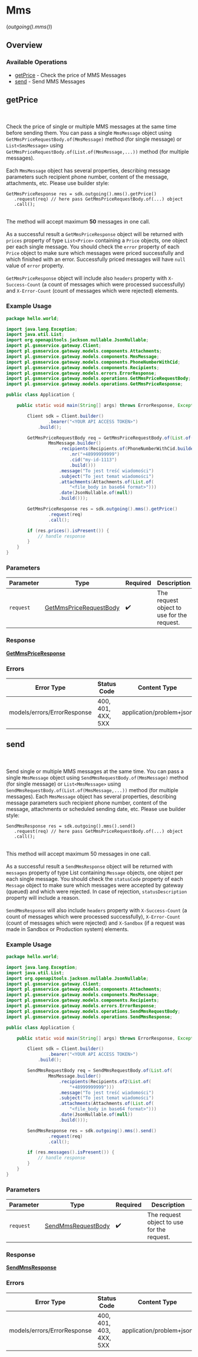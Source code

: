# Mms
(*outgoing().mms()*)

## Overview

### Available Operations

* [getPrice](#getprice) - Check the price of MMS Messages
* [send](#send) - Send MMS Messages

## getPrice

<br><br>Check the price of single or multiple MMS messages at the same time before sending them. You can pass a single `MmsMessage` object using `GetMmsPriceRequestBody.of(MmsMessage)` method (for single message) or `List<SmsMessage>` using `GetMmsPriceRequestBody.of(List.of(MmsMessage,...))` method (for multiple messages).<br><br>Each `MmsMessage` object has several properties, describing message parameters such recipient phone number, content of the message, attachments, etc. Please use builder style:<br>
```
GetMmsPriceResponse res = sdk.outgoing().mms().getPrice()
   .request(req) // here pass GetMmsPriceRequestBody.of(...) object
   .call();
```
<br>The method will accept maximum <strong>50</strong> messages in one call.<br><br>As a successful result a `GetMmsPriceResponse` object will be returned with `prices` property of type `List<Price>` containing a `Price` objects, one object per each single message. You should check the `error` property of each `Price` object to make sure which messages were priced successfully and which finished with an error. Successfully priced messages will have `null` value of `error` property.<br><br>`GetMmsPriceResponse` object will include also `headers` property with `X-Success-Count` (a count of messages which were processed successfully) and `X-Error-Count` (count of messages which were rejected) elements.

### Example Usage

```java
package hello.world;

import java.lang.Exception;
import java.util.List;
import org.openapitools.jackson.nullable.JsonNullable;
import pl.gsmservice.gateway.Client;
import pl.gsmservice.gateway.models.components.Attachments;
import pl.gsmservice.gateway.models.components.MmsMessage;
import pl.gsmservice.gateway.models.components.PhoneNumberWithCid;
import pl.gsmservice.gateway.models.components.Recipients;
import pl.gsmservice.gateway.models.errors.ErrorResponse;
import pl.gsmservice.gateway.models.operations.GetMmsPriceRequestBody;
import pl.gsmservice.gateway.models.operations.GetMmsPriceResponse;

public class Application {

    public static void main(String[] args) throws ErrorResponse, Exception {

        Client sdk = Client.builder()
                .bearer("<YOUR API ACCESS TOKEN>")
            .build();

        GetMmsPriceRequestBody req = GetMmsPriceRequestBody.of(List.of(
                MmsMessage.builder()
                    .recipients(Recipients.of(PhoneNumberWithCid.builder()
                        .nr("+48999999999")
                        .cid("my-id-1113")
                        .build()))
                    .message("To jest treść wiadomości")
                    .subject("To jest temat wiadomości")
                    .attachments(Attachments.of(List.of(
                        "<file_body in base64 format>")))
                    .date(JsonNullable.of(null))
                    .build()));

        GetMmsPriceResponse res = sdk.outgoing().mms().getPrice()
                .request(req)
                .call();

        if (res.prices().isPresent()) {
            // handle response
        }
    }
}
```

### Parameters

| Parameter                                                                   | Type                                                                        | Required                                                                    | Description                                                                 |
| --------------------------------------------------------------------------- | --------------------------------------------------------------------------- | --------------------------------------------------------------------------- | --------------------------------------------------------------------------- |
| `request`                                                                   | [GetMmsPriceRequestBody](../../models/operations/GetMmsPriceRequestBody.md) | :heavy_check_mark:                                                          | The request object to use for the request.                                  |

### Response

**[GetMmsPriceResponse](../../models/operations/GetMmsPriceResponse.md)**

### Errors

| Error Type                  | Status Code                 | Content Type                |
| --------------------------- | --------------------------- | --------------------------- |
| models/errors/ErrorResponse | 400, 401, 4XX, 5XX          | application/problem+json    |

## send

<br><br>Send single or multiple MMS messages at the same time. You can pass a single `MmsMessage` object using `SendMmsRequestBody.of(MmsMessage)` method (for single message) or `List<MmsMessage>` using `SendMmsRequestBody.of(List.of(MmsMessage,...))` method (for multiple messages). Each `MmsMessage` object has several properties, describing message parameters such recipient phone number, content of the message, attachments or scheduled sending date, etc. Please use builder style:<br>
```
SendMmsResponse res = sdk.outgoing().mms().send()
   .request(req) // here pass GetMmsPriceRequestBody.of(...) object
   .call();
```
<br>This method will accept maximum 50 messages in one call.<br><br>As a successful result a `SendMmsResponse` object will be returned with `messages` property of type List<Message> containing `Message` objects, one object per each single message. You should check the `statusCode` property of each `Message` object to make sure which messages were accepted by gateway (queued) and which were rejected. In case of rejection, `statusDescription` property will include a reason.<br><br>`SendMmsResponse` will also include `headers` property with `X-Success-Count` (a count of messages which were processed successfully), `X-Error-Count` (count of messages which were rejected) and `X-Sandbox` (if a request was made in Sandbox or Production system) elements.

### Example Usage

```java
package hello.world;

import java.lang.Exception;
import java.util.List;
import org.openapitools.jackson.nullable.JsonNullable;
import pl.gsmservice.gateway.Client;
import pl.gsmservice.gateway.models.components.Attachments;
import pl.gsmservice.gateway.models.components.MmsMessage;
import pl.gsmservice.gateway.models.components.Recipients;
import pl.gsmservice.gateway.models.errors.ErrorResponse;
import pl.gsmservice.gateway.models.operations.SendMmsRequestBody;
import pl.gsmservice.gateway.models.operations.SendMmsResponse;

public class Application {

    public static void main(String[] args) throws ErrorResponse, Exception {

        Client sdk = Client.builder()
                .bearer("<YOUR API ACCESS TOKEN>")
            .build();

        SendMmsRequestBody req = SendMmsRequestBody.of(List.of(
                MmsMessage.builder()
                    .recipients(Recipients.of2(List.of(
                        "+48999999999")))
                    .message("To jest treść wiadomości")
                    .subject("To jest temat wiadomości")
                    .attachments(Attachments.of(List.of(
                        "<file_body in base64 format>")))
                    .date(JsonNullable.of(null))
                    .build()));

        SendMmsResponse res = sdk.outgoing().mms().send()
                .request(req)
                .call();

        if (res.messages().isPresent()) {
            // handle response
        }
    }
}
```

### Parameters

| Parameter                                                           | Type                                                                | Required                                                            | Description                                                         |
| ------------------------------------------------------------------- | ------------------------------------------------------------------- | ------------------------------------------------------------------- | ------------------------------------------------------------------- |
| `request`                                                           | [SendMmsRequestBody](../../models/operations/SendMmsRequestBody.md) | :heavy_check_mark:                                                  | The request object to use for the request.                          |

### Response

**[SendMmsResponse](../../models/operations/SendMmsResponse.md)**

### Errors

| Error Type                  | Status Code                 | Content Type                |
| --------------------------- | --------------------------- | --------------------------- |
| models/errors/ErrorResponse | 400, 401, 403, 4XX, 5XX     | application/problem+json    |
